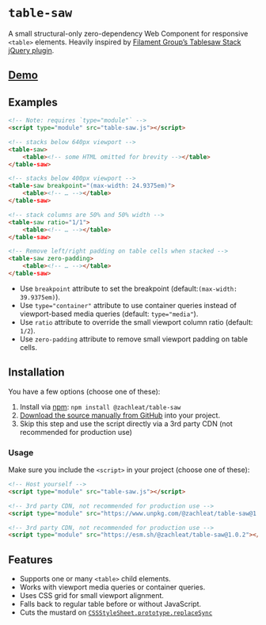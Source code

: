 # `table-saw`

A small structural-only zero-dependency Web Component for responsive `<table>` elements. Heavily inspired by [Filament Group’s Tablesaw Stack jQuery plugin](https://github.com/filamentgroup/tablesaw).

## [Demo](https://zachleat.github.io/table-saw/demo.html)

## Examples

```html
<!-- Note: requires `type="module"` -->
<script type="module" src="table-saw.js"></script>

<!-- stacks below 640px viewport -->
<table-saw>
	<table><!-- some HTML omitted for brevity --></table>
</table-saw>

<!-- stacks below 400px viewport -->
<table-saw breakpoint="(max-width: 24.9375em)">
	<table><!-- … --></table>
</table-saw>

<!-- stack columns are 50% and 50% width -->
<table-saw ratio="1/1">
	<table><!-- … --></table>
</table-saw>

<!-- Remove left/right padding on table cells when stacked -->
<table-saw zero-padding>
	<table><!-- … --></table>
</table-saw>
```

* Use `breakpoint` attribute to set the breakpoint (default:`(max-width: 39.9375em)`).
* Use `type="container"` attribute to use container queries instead of viewport-based media queries (default: `type="media"`).
* Use `ratio` attribute to override the small viewport column ratio (default: `1/2`).
* Use `zero-padding` attribute to remove small viewport padding on table cells.

## Installation

You have a few options (choose one of these):

1. Install via [npm](https://www.npmjs.com/package/@zachleat/table-saw): `npm install @zachleat/table-saw`
1. [Download the source manually from GitHub](https://github.com/zachleat/table-saw/tags) into your project.
1. Skip this step and use the script directly via a 3rd party CDN (not recommended for production use)

### Usage

Make sure you include the `<script>` in your project (choose one of these):


```html
<!-- Host yourself -->
<script type="module" src="table-saw.js"></script>
```

```html
<!-- 3rd party CDN, not recommended for production use -->
<script type="module" src="https://www.unpkg.com/@zachleat/table-saw@1.0.2/table-saw.js"></script>
```

```html
<!-- 3rd party CDN, not recommended for production use -->
<script type="module" src="https://esm.sh/@zachleat/table-saw@1.0.2"></script>
```

## Features

* Supports one or many `<table>` child elements.
* Works with viewport media queries or container queries.
* Uses CSS grid for small viewport alignment.
* Falls back to regular table before or without JavaScript.
* Cuts the mustard on [`CSSStyleSheet.prototype.replaceSync`](https://caniuse.com/mdn-api_cssstylesheet_replacesync)
